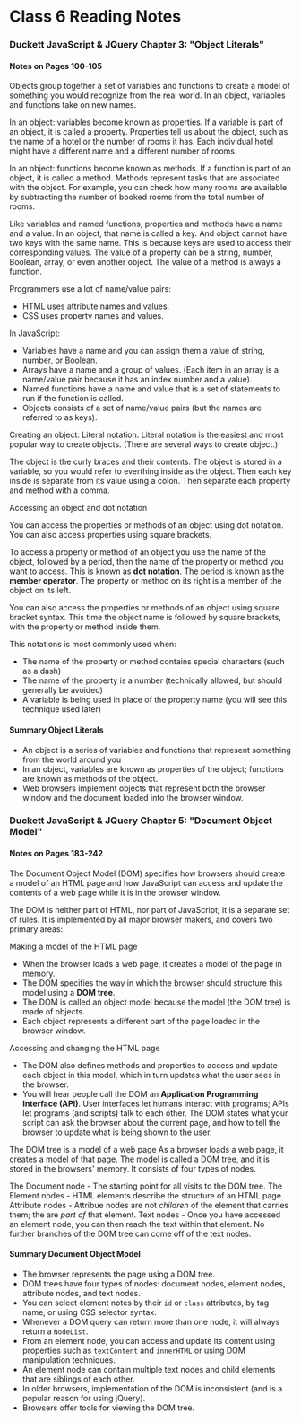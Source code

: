 # Class 6 Reading Notes

### Duckett JavaScript & JQuery Chapter 3: "Object Literals"

#### Notes on Pages 100-105

Objects group together a set of variables and functions to create a model of something you would recognize from the real world. In an object, variables and functions take on new names.

In an object: variables become known as properties. If a variable is part of an object, it is called a property. Properties tell us about the object, such as the name of a hotel or the number of rooms it has. Each individual hotel might have a different name and a different number of rooms.

In an object: functions become known as methods. If a function is part of an object, it is called a method. Methods represent tasks that are associated with the object. For example, you can check how many rooms are available by subtracting the number of booked rooms from the total number of rooms.

Like variables and named functions, properties and methods have a name and a value. In an object, that name is called a key. And object cannot have two keys with the same name. This is because keys are used to access their corresponding values. The value of a property can be a string, number, Boolean, array, or even another object. The value of a method is always a function.

Programmers use a lot of name/value pairs:
- HTML uses attribute names and values.
- CSS uses property names and values.

In JavaScript:
- Variables have a name and you can assign them a value of string, number, or Boolean.
- Arrays have a name and a group of values. (Each item in an array is a name/value pair because it has an index number and a value).
- Named functions have a name and value that is a set of statements to run if the function is called.
- Objects consists of a set of name/value pairs (but the names are referred to as keys).

Creating an object: Literal notation. Literal notation is the easiest and most popular way to create objects. (There are several ways to create object.)

The object is the curly braces and their contents. The object is stored in a variable, so you would refer to everthing inside as the object. Then each key inside is separate from its value using a colon. Then separate each property and method with a comma.

Accessing an object and dot notation

You can access the properties or methods of an object using dot notation. You can also access properties using square brackets.

To access a property or method of an object you use the name of the object, followed by a period, then the name of the property or method you want to access. This is known as **dot notation**. The period is known as the **member operator**. The property or method on its right is a member of the object on its left.

You can also access the properties or methods of an object using square bracket syntax. This time the object name is followed by square brackets, with the property or method inside them.

This notations is most commonly used when:
- The name of the property or method contains special characters (such as a dash)
- The name of the property is a number (technically allowed, but should generally be avoided)
- A variable is being used in place of the property name (you will see this technique used later)

#### Summary Object Literals
- An object is a series of variables and functions that represent something from the world around you
- In an object, variables are known as properties of the object; functions are known as methods of the object.
- Web browsers implement objects that represent both the browser window and the document loaded into the browser window.

### Duckett JavaScript & JQuery Chapter 5: "Document Object Model"

#### Notes on Pages 183-242

The Document Object Model (DOM) specifies how browsers should create a model of an HTML page and how JavaScript can access and update the contents of a web page while it is in the browser window.

The DOM is neither part of HTML, nor part of JavaScript; it is a separate set of rules. It is implemented by all major browser makers, and covers two primary areas:

Making a model of the HTML page
- When the browser loads a web page, it creates a model of the page in memory.
- The DOM specifies the way in which the browser should structure this model using a **DOM tree**.
- The DOM is called an object model because the model (the DOM tree) is made of objects.
- Each object represents a different part of the page loaded in the browser window.

Accessing and changing the HTML page
- The DOM also defines methods and properties to access and update each object in this model, which in turn updates what the user sees in the browser.
- You will hear people call the DOM an **Application Programming Interface (API)**. User interfaces let humans interact with programs; APIs let programs (and scripts) talk to each other. The DOM states what your script can ask the browser about the current page, and how to tell the browser to update what is being shown to the user.

The DOM tree is a model of a web page
As a browser loads a web page, it creates a model of that page. The model is called a DOM tree, and it is stored in the browsers' memory. It consists of four types of nodes.

The Document node - The starting point for all visits to the DOM tree.
The Element nodes - HTML elements describe the structure of an HTML page.
Attribute nodes - Attribue nodes are not *children* of the element that carries them; the are *part of* that element.
Text nodes - Once you have accessed an element node, you can then reach the text within that element. No further branches of the DOM tree can come off of the text nodes. 

#### Summary Document Object Model
- The browser represents the page using a DOM tree.
- DOM trees have four types of nodes: document nodes, element nodes, attribute nodes, and text nodes.
- You can select element notes by their `id` or `class` attributes, by tag name, or using CSS selector syntax.
- Whenever a DOM query can return more than one node, it will always return a `NodeList`.
- From an element node, you can access and update its content using properties such as `textContent` and `innerHTML` or using DOM manipulation techniques.
- An element node can contain multiple text nodes and child elements that are siblings of each other.
- In older browsers, implementation of the DOM is inconsistent (and is a popular reason for using jQuery).
- Browsers offer tools for viewing the DOM tree.
